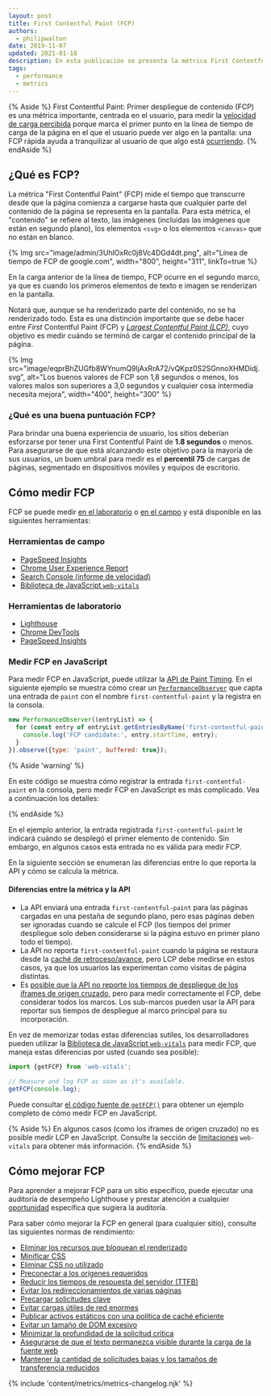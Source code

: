 ```yaml
---
layout: post
title: First Contentful Paint (FCP)
authors:
  - philipwalton
date: 2019-11-07
updated: 2021-01-18
description: En esta publicación se presenta la métrica First Contentful Paint (FCP) y se explica como medirla
tags:
  - performance
  - metrics
---
```


{% Aside %} First Contentful Paint: Primer despliegue de contenido (FCP) es una métrica importante, centrada en el usuario, para medir la [velocidad de carga percibida](/user-centric-performance-metrics/#types-of-metrics) porque marca el primer punto en la línea de tiempo de carga de la página en el que el usuario puede ver algo en la pantalla: una FCP rápida ayuda a tranquilizar al usuario de que algo está [ocurriendo](/user-centric-performance-metrics/#questions). {% endAside %}

## ¿Qué es FCP?

La métrica "First Contentful Paint" (FCP) mide el tiempo que transcurre desde que la página comienza a cargarse hasta que cualquier parte del contenido de la página se representa en la pantalla. Para esta métrica, el "contenido" se refiere al texto, las imágenes (incluidas las imágenes que están en segundo plano), los elementos `<svg>` o los elementos `<canvas>` que no están en blanco.

{% Img src="image/admin/3UhlOxRc0j8Vc4DGd4dt.png", alt="Línea de tiempo de FCP de google.com", width="800", height="311", linkTo=true %}

En la carga anterior de la línea de tiempo, FCP ocurre en el segundo marco, ya que es cuando los primeros elementos de texto e imagen se renderizan en la pantalla.

Notará que, aunque se ha renderizado parte del contenido, no se ha renderizado todo. Esta es una distinción importante que se debe hacer entre *First* Contentful Paint (FCP) y *[Largest Contentful Paint (LCP)](/lcp/)*, cuyo objetivo es medir cuándo se terminó de cargar el contenido principal de la página.

<picture>
  <source srcset="{{ "image/eqprBhZUGfb8WYnumQ9ljAxRrA72/V1mtKJenViYAhn05WxqR.svg" | imgix }}" media="(min-width: 640px)" width="400" height="100">
  {% Img src="image/eqprBhZUGfb8WYnumQ9ljAxRrA72/vQKpz0S2SGnnoXHMDidj.svg", alt="Los buenos valores de FCP son 1,8 segundos o menos, los valores malos son superiores a 3,0 segundos y cualquier cosa intermedia necesita mejora", width="400", height="300" %}
</picture>

### ¿Qué es una buena puntuación FCP?

Para brindar una buena experiencia de usuario, los sitios deberían esforzarse por tener una First Contentful Paint de **1.8 segundos** o menos. Para asegurarse de que está alcanzando este objetivo para la mayoría de sus usuarios, un buen umbral para medir es el **percentil 75** de cargas de páginas, segmentado en dispositivos móviles y equipos de escritorio.

## Cómo medir FCP

FCP se puede medir [en el laboratorio](/user-centric-performance-metrics/#in-the-lab) o [en el campo](/user-centric-performance-metrics/#in-the-field) y está disponible en las siguientes herramientas:

### Herramientas de campo

- [PageSpeed Insights](https://developers.google.com/speed/pagespeed/insights/)
- [Chrome User Experience Report](https://developers.google.com/web/tools/chrome-user-experience-report)
- [Search Console (informe de velocidad)](https://webmasters.googleblog.com/2019/11/search-console-speed-report.html)
- [Biblioteca de JavaScript `web-vitals`](https://github.com/GoogleChrome/web-vitals)

### Herramientas de laboratorio

- [Lighthouse](https://developers.google.com/web/tools/lighthouse/)
- [Chrome DevTools](https://developers.google.com/web/tools/chrome-devtools/)
- [PageSpeed Insights](https://developers.google.com/speed/pagespeed/insights/)

### Medir FCP en JavaScript

Para medir FCP en JavaScript, puede utilizar la [API de Paint Timing](https://w3c.github.io/paint-timing/). En el siguiente ejemplo se muestra cómo crear un [`PerformanceObserver`](https://developer.mozilla.org/docs/Web/API/PerformanceObserver) que capta una entrada de `paint` con el nombre `first-contentful-paint` y la registra en la consola.

```js
new PerformanceObserver((entryList) => {
  for (const entry of entryList.getEntriesByName('first-contentful-paint')) {
    console.log('FCP candidate:', entry.startTime, entry);
  }
}).observe({type: 'paint', buffered: true});
```

{% Aside 'warning' %}

En este código se muestra cómo registrar la entrada `first-contentful-paint` en la consola, pero medir FCP en JavaScript es más complicado. Vea a continuación los detalles:

{% endAside %}

En el ejemplo anterior, la entrada registrada `first-contentful-paint` le indicará cuándo se desplegó el primer elemento de contenido. Sin embargo, en algunos casos esta entrada no es válida para medir FCP.

En la siguiente sección se enumeran las diferencias entre lo que reporta la API y cómo se calcula la métrica.

#### Diferencias entre la métrica y la API

- La API enviará una entrada `first-contentful-paint` para las páginas cargadas en una pestaña de segundo plano, pero esas páginas deben ser ignoradas cuando se calcule el FCP (los tiempos del primer despliegue solo deben considerarse si la página estuvo en primer plano todo el tiempo).
- La API no reporta `first-contentful-paint` cuando la página se restaura desde la [caché de retroceso/avance](/bfcache/#impact-on-core-web-vitals), pero LCP debe medirse en estos casos, ya que los usuarios las experimentan como visitas de página distintas.
- Es [posible que la API no reporte los tiempos de despliegue de los iframes de origen cruzado](https://w3c.github.io/paint-timing/#:~:text=cross-origin%20iframes), pero para medir correctamente el FCP, debe considerar todos los marcos. Los sub-marcos pueden usar la API para reportar sus tiempos de despliegue al marco principal para su incorporación.

En vez de memorizar todas estas diferencias sutiles, los desarrolladores pueden utilizar la [Biblioteca de JavaScript `web-vitals`](https://github.com/GoogleChrome/web-vitals) para medir FCP, que maneja estas diferencias por usted (cuando sea posible):

```js
import {getFCP} from 'web-vitals';

// Measure and log FCP as soon as it's available.
getFCP(console.log);
```

Puede consultar [el código fuente de `getFCP()`](https://github.com/GoogleChrome/web-vitals/blob/master/src/getFCP.ts) para obtener un ejemplo completo de cómo medir FCP en JavaScript.

{% Aside %} En algunos casos (como los iframes de origen cruzado) no es posible medir LCP en JavaScript. Consulte la sección de [limitaciones](https://github.com/GoogleChrome/web-vitals#limitations) `web-vitals` para obtener más información. {% endAside %}

## Cómo mejorar FCP

Para aprender a mejorar FCP para un sitio específico, puede ejecutar una auditoría de desempeño Lighthouse y prestar atención a cualquier [oportunidad](/lighthouse-performance/#opportunities) específica que sugiera la auditoría.

Para saber cómo mejorar la FCP en general (para cualquier sitio), consulte las siguientes normas de rendimiento:

- [Eliminar los recursos que bloquean el renderizado](/render-blocking-resources/)
- [Minificar CSS](/unminified-css/)
- [Eliminar CSS no utilizado](/unused-css-rules/)
- [Preconectar a los orígenes requeridos](/uses-rel-preconnect/)
- [Reducir los tiempos de respuesta del servidor (TTFB)](/ttfb/)
- [Evitar los redireccionamientos de varias páginas](/redirects/)
- [Precargar solicitudes clave](/uses-rel-preload/)
- [Evitar cargas útiles de red enormes](/total-byte-weight/)
- [Publicar activos estáticos con una política de caché eficiente](/uses-long-cache-ttl/)
- [Evitar un tamaño de DOM excesivo](/dom-size/)
- [Minimizar la profundidad de la solicitud crítica](/critical-request-chains/)
- [Asegurarse de que el texto permanezca visible durante la carga de la fuente web](/font-display/)
- [Mantener la cantidad de solicitudes bajas y los tamaños de transferencia reducidos](/resource-summary/)

{% include 'content/metrics/metrics-changelog.njk' %}
